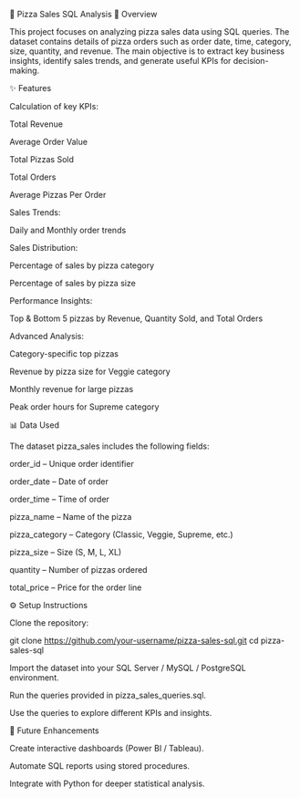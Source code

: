 🍕 Pizza Sales SQL Analysis
📌 Overview

This project focuses on analyzing pizza sales data using SQL queries. The dataset contains details of pizza orders such as order date, time, category, size, quantity, and revenue. The main objective is to extract key business insights, identify sales trends, and generate useful KPIs for decision-making.

✨ Features

Calculation of key KPIs:

Total Revenue

Average Order Value

Total Pizzas Sold

Total Orders

Average Pizzas Per Order

Sales Trends:

Daily and Monthly order trends

Sales Distribution:

Percentage of sales by pizza category

Percentage of sales by pizza size

Performance Insights:

Top & Bottom 5 pizzas by Revenue, Quantity Sold, and Total Orders

Advanced Analysis:

Category-specific top pizzas

Revenue by pizza size for Veggie category

Monthly revenue for large pizzas

Peak order hours for Supreme category

📊 Data Used

The dataset pizza_sales includes the following fields:

order_id – Unique order identifier

order_date – Date of order

order_time – Time of order

pizza_name – Name of the pizza

pizza_category – Category (Classic, Veggie, Supreme, etc.)

pizza_size – Size (S, M, L, XL)

quantity – Number of pizzas ordered

total_price – Price for the order line

⚙️ Setup Instructions

Clone the repository:

git clone https://github.com/your-username/pizza-sales-sql.git
cd pizza-sales-sql


Import the dataset into your SQL Server / MySQL / PostgreSQL environment.

Run the queries provided in pizza_sales_queries.sql.

Use the queries to explore different KPIs and insights.

🚀 Future Enhancements

Create interactive dashboards (Power BI / Tableau).

Automate SQL reports using stored procedures.

Integrate with Python for deeper statistical analysis.

